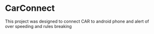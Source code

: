 # CarConnect
This project was designed to connect CAR to android phone and alert of over speeding and rules breaking
